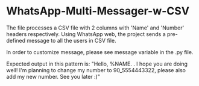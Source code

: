 # WhatsApp-Multi-Messager-w-CSV

The file processes a CSV file with 2 columns with 'Name' and 'Number' headers respectively. Using WhatsApp web, the project sends a pre-defined message to all the users in CSV file.

In order to customize message, please see message variable in the .py file.

Expected output in this pattern is: "Hello, %NAME. . I hope you are doing well! I'm planning to change my number to 90_5554443322, please also add my new number. See you later :)"
